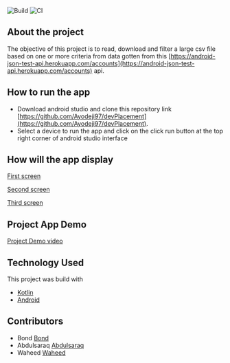 ![Build](https://github.com/Ayodeji97/devPlacement/workflows/Build/badge.svg)
![CI](https://github.com/Ayodeji97/devPlacement/workflows/CI/badge.svg)


## About the project

The objective of this project is to read, download and filter a large csv file based on one or more criteria from data gotten from this [https://android-json-test-api.herokuapp.com/accounts](https://android-json-test-api.herokuapp.com/accounts) api.

## How to run the app

* Download android studio and clone this repository link [https://github.com/Ayodeji97/devPlacement](https://github.com/Ayodeji97/devPlacement).
* Select a device to run the app and click on the click run button at the top right corner of android studio interface


## How will the app display
[First screen](https://www.online-convert.com/downloadfile/7115b3e1-adbc-4a2f-a0c5-dec3ddb2ea95/241167aa-4415-4686-bb17-7120419e87f7)

[Second screen](https://www.online-convert.com/downloadfile/7115b3e1-adbc-4a2f-a0c5-dec3ddb2ea95/060a4eb8-39ad-413c-961f-f994fbd6abc0)

[Third screen](https://www.online-convert.com/downloadfile/7115b3e1-adbc-4a2f-a0c5-dec3ddb2ea95/86e33850-38e4-40e7-bfc1-bc272859c4f4)

## Project App Demo
[Project Demo video](https://drive.google.com/file/d/1tvI2iRNNOjayr0OFjq_RPhKkzh4-YFLG/view?usp=sharing)


## Technology Used
This project was build with 
* [Kotlin](https://kotlinlang.org/docs/reference/)
* [Android](https://developer.android.com/docs)

## Contributors
* Bond [Bond](https://github.com/bondz)
* Abdulsaraq [Abdulsaraq](https://github.com/darothub)
* Waheed [Waheed](https://github.com/wptechprodigy)



